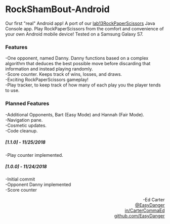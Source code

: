 # RockShamBout-Android
Our first "real" Android app! A port of our <a href="https://github.com/EasyDanger/lab13RockPaperScissors">lab13RockPaperScissors</a> Java Console app. Play RockPaperScissors from the comfort and convenience of your own Android mobile device! Tested on a Samsung Galaxy S7.

### Features
-One opponent, named Danny. Danny functions based on a complex algorithm that deduces the best possible move before discarding that information and instead playing randomly.<br>
-Score counter. Keeps track of wins, losses, and draws.<br>
-Exciting RockPaperScissors gameplay!<br>
-Play tracker, to keep track of how many of each play you the player tends to use.<br>

### Planned Features
-Additional Opponents, Bart (Easy Mode) and Hannah (Fair Mode). <br>
  -Navigation pane.<br>
-Cosmetic updates.<br>
-Code cleanup.<br>

##### [1.1.0] - 11/25/2018
-Play counter implemented.<br>

##### [1.0.0] - 11/24/2018
-Initial commit<br>
-Opponent Danny implemented<br>
-Score counter<br>


<div align="right">-Ed Carter</div> 
<a href="https://twitter.com/EasyDanger"><div align="right">@EasyDanger</div></a>
<a href="https://linkedin.com/in/CarterCommaEd"><div align="right">in/CarterCommaEd </div></a>
<a href="https://github.com/EasyDanger"><div align="right">github.com/EasyDanger</div></a>
